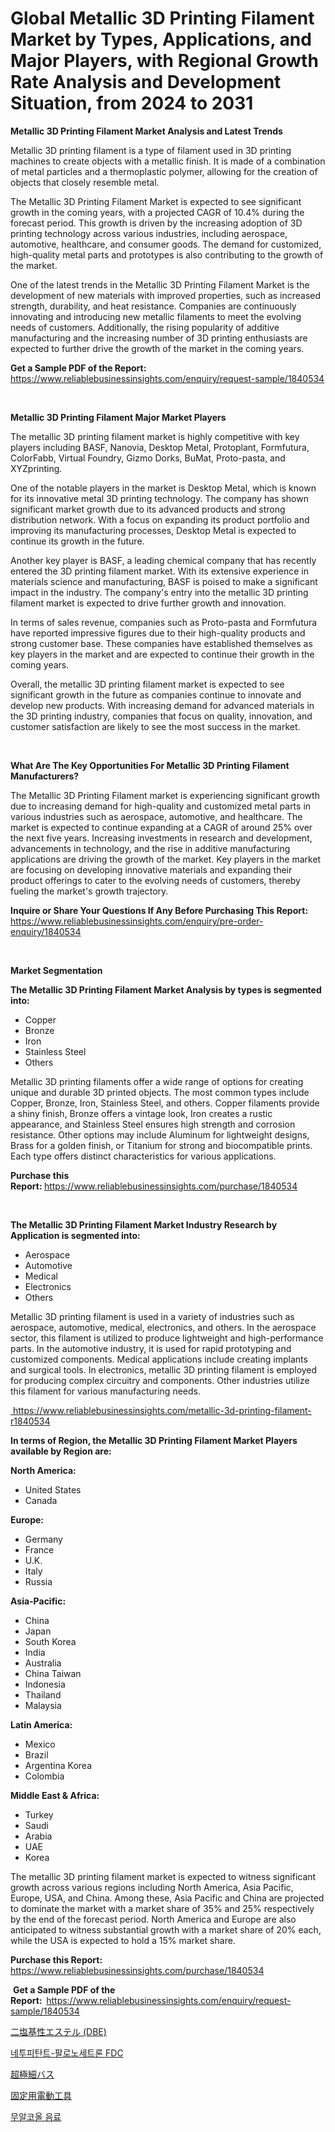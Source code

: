 <p><h1>Global Metallic 3D Printing Filament Market by Types, Applications, and Major Players, with Regional Growth Rate Analysis and Development Situation, from 2024 to 2031</h1></p><p><strong>Metallic 3D Printing Filament Market Analysis and Latest Trends</strong></p>
<p><p>Metallic 3D printing filament is a type of filament used in 3D printing machines to create objects with a metallic finish. It is made of a combination of metal particles and a thermoplastic polymer, allowing for the creation of objects that closely resemble metal.</p><p>The Metallic 3D Printing Filament Market is expected to see significant growth in the coming years, with a projected CAGR of 10.4% during the forecast period. This growth is driven by the increasing adoption of 3D printing technology across various industries, including aerospace, automotive, healthcare, and consumer goods. The demand for customized, high-quality metal parts and prototypes is also contributing to the growth of the market.</p><p>One of the latest trends in the Metallic 3D Printing Filament Market is the development of new materials with improved properties, such as increased strength, durability, and heat resistance. Companies are continuously innovating and introducing new metallic filaments to meet the evolving needs of customers. Additionally, the rising popularity of additive manufacturing and the increasing number of 3D printing enthusiasts are expected to further drive the growth of the market in the coming years.</p></p>
<p><strong>Get a Sample PDF of the Report:&nbsp;</strong> <a href="https://www.reliablebusinessinsights.com/enquiry/request-sample/1840534">https://www.reliablebusinessinsights.com/enquiry/request-sample/1840534</a></p>
<p>&nbsp;</p>
<p><strong>Metallic 3D Printing Filament Major Market Players</strong></p>
<p><p>The metallic 3D printing filament market is highly competitive with key players including BASF, Nanovia, Desktop Metal, Protoplant, Formfutura, ColorFabb, Virtual Foundry, Gizmo Dorks, BuMat, Proto-pasta, and XYZprinting. </p><p>One of the notable players in the market is Desktop Metal, which is known for its innovative metal 3D printing technology. The company has shown significant market growth due to its advanced products and strong distribution network. With a focus on expanding its product portfolio and improving its manufacturing processes, Desktop Metal is expected to continue its growth in the future.</p><p>Another key player is BASF, a leading chemical company that has recently entered the 3D printing filament market. With its extensive experience in materials science and manufacturing, BASF is poised to make a significant impact in the industry. The company's entry into the metallic 3D printing filament market is expected to drive further growth and innovation.</p><p>In terms of sales revenue, companies such as Proto-pasta and Formfutura have reported impressive figures due to their high-quality products and strong customer base. These companies have established themselves as key players in the market and are expected to continue their growth in the coming years.</p><p>Overall, the metallic 3D printing filament market is expected to see significant growth in the future as companies continue to innovate and develop new products. With increasing demand for advanced materials in the 3D printing industry, companies that focus on quality, innovation, and customer satisfaction are likely to see the most success in the market.</p></p>
<p>&nbsp;</p>
<p><strong>What Are The Key Opportunities For Metallic 3D Printing Filament Manufacturers?</strong></p>
<p><p>The Metallic 3D Printing Filament market is experiencing significant growth due to increasing demand for high-quality and customized metal parts in various industries such as aerospace, automotive, and healthcare. The market is expected to continue expanding at a CAGR of around 25% over the next five years. Increasing investments in research and development, advancements in technology, and the rise in additive manufacturing applications are driving the growth of the market. Key players in the market are focusing on developing innovative materials and expanding their product offerings to cater to the evolving needs of customers, thereby fueling the market's growth trajectory.</p></p>
<p><strong>Inquire or Share Your Questions If Any Before Purchasing This Report:</strong> <a href="https://www.reliablebusinessinsights.com/enquiry/pre-order-enquiry/1840534">https://www.reliablebusinessinsights.com/enquiry/pre-order-enquiry/1840534</a></p>
<p>&nbsp;</p>
<p><strong>Market Segmentation</strong></p>
<p><strong>The Metallic 3D Printing Filament Market Analysis by types is segmented into:</strong></p>
<p><ul><li>Copper</li><li>Bronze</li><li>Iron</li><li>Stainless Steel</li><li>Others</li></ul></p>
<p><p>Metallic 3D printing filaments offer a wide range of options for creating unique and durable 3D printed objects. The most common types include Copper, Bronze, Iron, Stainless Steel, and others. Copper filaments provide a shiny finish, Bronze offers a vintage look, Iron creates a rustic appearance, and Stainless Steel ensures high strength and corrosion resistance. Other options may include Aluminum for lightweight designs, Brass for a golden finish, or Titanium for strong and biocompatible prints. Each type offers distinct characteristics for various applications.</p></p>
<p><strong>Purchase this Report:&nbsp;</strong><a href="https://www.reliablebusinessinsights.com/purchase/1840534">https://www.reliablebusinessinsights.com/purchase/1840534</a></p>
<p>&nbsp;</p>
<p><strong>The Metallic 3D Printing Filament Market Industry Research by Application is segmented into:</strong></p>
<p><ul><li>Aerospace</li><li>Automotive</li><li>Medical</li><li>Electronics</li><li>Others</li></ul></p>
<p><p>Metallic 3D printing filament is used in a variety of industries such as aerospace, automotive, medical, electronics, and others. In the aerospace sector, this filament is utilized to produce lightweight and high-performance parts. In the automotive industry, it is used for rapid prototyping and customized components. Medical applications include creating implants and surgical tools. In electronics, metallic 3D printing filament is employed for producing complex circuitry and components. Other industries utilize this filament for various manufacturing needs.</p></p>
<p><a href="https://www.reliablebusinessinsights.com/metallic-3d-printing-filament-r1840534">&nbsp;https://www.reliablebusinessinsights.com/metallic-3d-printing-filament-r1840534</a></p>
<p><strong>In terms of Region, the Metallic 3D Printing Filament Market Players available by Region are:</strong></p>
<p>
    <p> <strong> North America: </strong>
        <ul>
            <li>United States</li>
            <li>Canada</li>
        </ul>
        </p> 
    <p> <strong> Europe: </strong>
        <ul>
            <li>Germany</li>
            <li>France</li>
            <li>U.K.</li>
            <li>Italy</li>
            <li>Russia</li>
        </ul>
        </p> 
    <p> <strong> Asia-Pacific: </strong>
        <ul>
            <li>China</li>
            <li>Japan</li>
            <li>South Korea</li>
            <li>India</li>
            <li>Australia</li>
            <li>China Taiwan</li>
            <li>Indonesia</li>
            <li>Thailand</li>
            <li>Malaysia</li>
        </ul>
        </p> 
    <p> <strong> Latin America: </strong>
        <ul>
            <li>Mexico</li>
            <li>Brazil</li>
            <li>Argentina Korea</li>
            <li>Colombia</li>
        </ul>
        </p> 
    <p> <strong> Middle East & Africa: </strong>
        <ul>
            <li>Turkey</li>
            <li>Saudi</li>
            <li>Arabia</li>
            <li>UAE</li>
            <li>Korea</li>
        </ul>
    </p>
    </p>
<p><p>The metallic 3D printing filament market is expected to witness significant growth across various regions including North America, Asia Pacific, Europe, USA, and China. Among these, Asia Pacific and China are projected to dominate the market with a market share of 35% and 25% respectively by the end of the forecast period. North America and Europe are also anticipated to witness substantial growth with a market share of 20% each, while the USA is expected to hold a 15% market share.</p></p>
<p><strong>Purchase this Report: </strong><a href="https://www.reliablebusinessinsights.com/purchase/1840534">https://www.reliablebusinessinsights.com/purchase/1840534</a></p>
<p>&nbsp;<strong>Get a Sample PDF of the Report:&nbsp;&nbsp;</strong><a href="https://www.reliablebusinessinsights.com/enquiry/request-sample/1840534">https://www.reliablebusinessinsights.com/enquiry/request-sample/1840534</a></p>
<p><strong></strong></p>
<p><p><a href="https://medium.com/@dixiegrimes2023/%E3%82%B8%E3%82%A2%E3%82%B7%E3%83%83%E3%83%89%E3%82%A8%E3%82%B9%E3%83%86%E3%83%AB-dbe-%E5%B8%82%E5%A0%B4%E3%82%B7%E3%82%A7%E3%82%A2%E3%81%A8%E5%B8%82%E5%A0%B4%E5%88%86%E6%9E%90-%E6%88%90%E9%95%B7%E3%83%88%E3%83%AC%E3%83%B3%E3%83%89%E3%81%A8%E4%BA%88%E6%B8%AC-2024%E5%B9%B4-2031%E5%B9%B4-%E6%9C%9F%E9%96%93%E3%81%AB%E3%81%A4%E3%81%84%E3%81%A6-3643f8f92574">二塩基性エステル (DBE)</a></p><p><a href="https://medium.com/@dannellburge39/%EA%B8%80%EB%A1%9C%EB%B2%8C-%EB%84%A4%ED%88%AC%ED%94%BC%ED%84%B4%ED%8A%B8-%ED%8C%94%EB%A1%9C%EB%85%B8%EC%84%B8%ED%8A%B8%EB%A1%A0-fdc-%EC%8B%9C%EC%9E%A5-%EB%B2%94%EC%9C%84%EC%97%90-%EB%8C%80%ED%95%9C-%EC%8B%AC%EC%B8%B5-%EB%B6%84%EC%84%9D-%EB%B0%8F-2024%EB%85%84%EB%B6%80%ED%84%B0-2031%EB%85%84%EA%B9%8C%EC%A7%80-%EC%98%88%EC%B8%A1%EB%90%9C-%EC%97%B0%ED%8F%89%EA%B7%A0-%EC%84%B1%EC%9E%A5%EB%A5%A0%EC%9D%B8-%EC%97%90-%EB%8C%80%ED%95%9C-%EB%B6%84%EC%84%9D-184155197221">네투피탄트-팔로노세트론 FDC</a></p><p><a href="https://github.com/oqxogxyvqe90775/Market-Research-Report-List-2/blob/main/4796937134814.md">超極細バス</a></p><p><a href="https://medium.com/@dixiegrimes2023/%E9%9B%BB%E5%8B%95%E5%B7%A5%E5%85%B7%E5%B8%82%E5%A0%B4-2024%E5%B9%B4%E3%81%8B%E3%82%892031%E5%B9%B4%E3%81%AE%E3%82%B0%E3%83%AD%E3%83%BC%E3%83%90%E3%83%AB%E5%B8%82%E5%A0%B4%E5%8B%95%E5%90%91%E3%81%A8%E5%A3%B2%E4%B8%8A%E3%83%88%E3%83%AC%E3%83%B3%E3%83%89-d2d81cbe1b05">固定用電動工具</a></p><p><a href="https://medium.com/@dannellburge39/2024%EB%85%84%EB%B6%80%ED%84%B0-2031%EB%85%84%EA%B9%8C%EC%A7%80-cagr%EB%A1%9C-%ED%99%95%EB%8C%80%EB%90%98%EA%B3%A0-%EC%9E%88%EB%8A%94-%EB%AC%B4%EC%95%8C%EC%BD%94%EC%98%AC-%EC%9D%8C%EB%A3%8C-%EC%8B%9C%EC%9E%A5-%EA%B7%9C%EB%AA%A8%EC%97%90-%EB%8C%80%ED%95%9C-%ED%86%B5%EC%B0%B0%EB%A0%A5-b94921e00707">무알코올 음료</a></p></p>